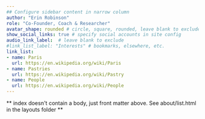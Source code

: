 ```yaml
---
## Configure sidebar content in narrow column
author: "Erin Robinson"
role: "Co-Founder, Coach & Researcher"
avatar_shape: rounded # circle, square, rounded, leave blank to exclude
show_social_links: true # specify social accounts in site config
audio_link_label:  # leave blank to exclude
#link_list_label: "Interests" # bookmarks, elsewhere, etc.
link_list:
- name: Paris
  url: https://en.wikipedia.org/wiki/Paris
- name: Pastries
  url: https://en.wikipedia.org/wiki/Pastry
- name: People
  url: https://en.wikipedia.org/wiki/People
---
```


** index doesn't contain a body, just front matter above.
See about/list.html in the layouts folder **